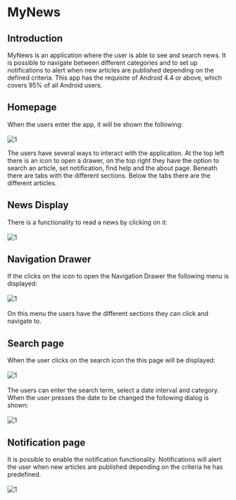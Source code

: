 # MyNews
## Introduction 
MyNews is an application where the user is able to see and search news. It is
possible to navigate between different categories and to set up notifications to alert
when new articles are published depending on the defined criteria.
This app has the requisite of Android 4.4 or above, which covers 95% of all Android
users.

## Homepage 
When the users enter the app, it will be shown the following:<br/><br/>
<img src="https://i.ibb.co/qnPKZd0/base.png" alt="1" border="0">

The users have several ways to interact with the application. At the top left there is an icon to open a drawer, on the top right they have the option to search an article, set notification, find help and the about page. Beneath there are tabs with the different sections. Below the tabs there are the different articles.

## News Display
There is a functionality to read a news by clicking on it:<br/><br/>
<img src="https://i.ibb.co/ZfJtHSY/news-display.png" alt="1" border="0">

## Navigation Drawer 
If the clicks on the icon to open the Navigation Drawer the following menu is displayed: <br/><br/>
<img src="https://i.ibb.co/4N47Y0D/drawer.png" alt="1" border="0"><br/><br/>
On this menu the users have the different sections they can click and navigate to.

## Search page
When the user clicks on the search icon the this page will be displayed:<br/><br/>
<img src="https://i.ibb.co/t8jqvbn/search-page.png" alt="1" border="0"><br/><br/>
The users can enter the search term, select a date interval and category.
When the user presses the date to be changed the following dialog is shown:<br/><br/>
<img src="https://i.ibb.co/YhcH1QP/date-picker.png" alt="1" border="0">

## Notification page
It is possible to enable the notification functionality. Notifications will alert the user
when new articles are published depending on the criteria he has predefined.<br/><br/>
<img src="https://i.ibb.co/myQWZ0J/notifications.png" alt="1" border="0">

